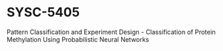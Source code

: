# SYSC-5405
Pattern Classification and Experiment Design - Classification of Protein Methylation Using Probabilistic Neural Networks
